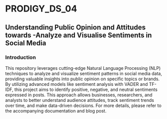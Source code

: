# PRODIGY_DS_04
## Understanding Public Opinion and Attitudes towards -Analyze and Visualise Sentiments in Social Media


### Introduction

This repository leverages cutting-edge Natural Language Processing (NLP) techniques to analyze and visualize sentiment patterns in social media data, providing valuable insights into public opinion on specific topics or brands. By utilizing advanced models like sentiment analysis with VADER and TF-IDF, this project aims to identify positive, negative, and neutral sentiments expressed in posts. This approach allows businesses, researchers, and analysts to better understand audience attitudes, track sentiment trends over time, and make data-driven decisions. For more details, please refer to the accompanying documentation and blog post.
